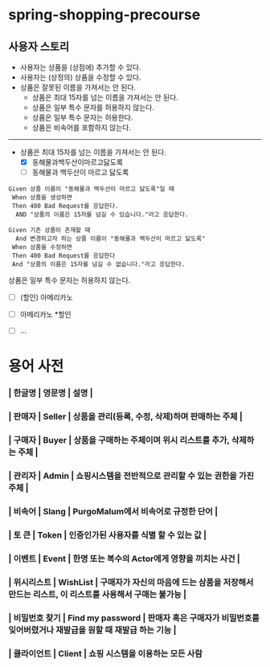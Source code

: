 # spring-shopping-precourse

## 사용자 스토리

- 사용자는 상품을 (상점에) 추가할 수 있다.
- 사용자는 (상정의) 상품을 수정할 수 있다.
- 상품은 잘못된 이름을 가져서는 안 된다.
  - 상품은 최대 15자를 넘는 이름을 가져서는 안 된다.
  - 상품은 일부 특수 문자를 허용하지 않는다.
  - 상품은 일부 특수 문자는 허용한다.
  - 상품은 비속어를 포함하지 않는다.
  
---

- 상품은 최대 15자를 넘는 이름을 가져서는 안 된다.
  - [x] 동해물과백두산이마르고닳도록
  - [ ] 동해물과 백두산이 마르고 닳도록

```gherkin
Given 상품 이름이 "동해물과 백두산이 마르고 닳도록"일 때
 When 상품을 생성하면
 Then 400 Bad Request를 응답한다.
  AND "상품의 이름은 15자를 넘길 수 있습니다."라고 응답한다.
```

```gherkin
Given 기존 상품이 존재할 때
  And 변경하고자 하는 상품 이름이 "동해물과 백두산이 마르고 닳도록"
 When 상품을 수정하면
 Then 400 Bad Request를 응답한다
 And "상품의 이름은 15자를 넘길 수 없습니다."라고 응답한다.
```

상품은 일부 특수 문자는 허용하지 않는다.

- [ ] (할인) 아메리카노
- [ ] 아메리카노 *할인
- [ ] ...



# 용어 사전
### | 한글명 | 영문명 | 설명  |
### | 판매자 | Seller | 상품을 관리(등록, 수정, 삭제)하며 판매하는 주체 |
### | 구매자 | Buyer | 상품을 구매하는 주체이며 위시 리스트를 추가, 삭제하는 주체 |
### | 관리자 | Admin | 쇼핑시스템을 전반적으로 관리할 수 있는 권한을 가진 주체 |
### | 비속어 | Slang | PurgoMalum에서 비속어로 규정한 단어 |
### | 토 큰 | Token | 인증인가된 사용자를 식별 할 수 있는 값 |
### | 이벤트 | Event | 한명 또는 복수의 Actor에게 영향을 끼치는 사건 |
### | 위시리스트 | WishList | 구매자가 자신의 마음에 드는 삼품을 저장해서 만드는 리스트, 이 리스트를 사용해서 구매는 불가능 |
### | 비밀번호 찾기 | Find my password | 판매자 혹은 구매자가 비밀번호를 잊어버렸거나 재발급을 원할 때 재발급 하는 기능 |
### | 클라이언트 | Client | 쇼핑 시스템을 이용하는 모든 사람


